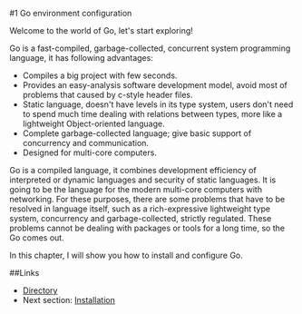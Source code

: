 #1 Go environment configuration

Welcome to the world of Go, let's start exploring!

Go is a fast-compiled, garbage-collected, concurrent system programming language, it has following advantages:

- Compiles a big project with few seconds.
- Provides an easy-analysis software development model, avoid most of problems that caused by c-style header files.
- Static language, doesn't have levels in its type system, users don't need to spend much time dealing with relations between types, more like a lightweight Object-oriented language.
- Complete garbage-collected language; give basic support of concurrency and communication.
- Designed for multi-core computers.

Go is a compiled language, it combines development efficiency of interpreted or dynamic languages and security of static languages. It is going to be the language for the modern multi-core computers with networking. For these purposes, there are some problems that have to be resolved in language itself, such as a rich-expressive lightweight type system, concurrency and garbage-collected, strictly regulated. These problems cannot be dealing with packages or tools for a long time, so the Go comes out.

In this chapter, I will show you how to install and configure Go.

##Links
- [Directory](preface.md)
- Next section: [Installation](01.1.md)